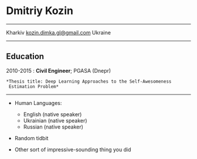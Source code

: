 Dmitriy Kozin
============

-------------------     ----------------------------
Kharkiv                     kozin.dimka.gl@gmail.com
Ukraine                                       
-------------------     ----------------------------

Education
---------

2010-2015
:   **Civil Engineer**; PGASA (Dnepr)

    *Thesis title: Deep Learning Approaches to the Self-Awesomeness
     Estimation Problem*

----------------------------------------

* Human Languages:

     * English (native speaker)
	 * Ukrainian (native speaker)
     * Russian (native speaker)

* Random tidbit

* Other sort of impressive-sounding thing you did